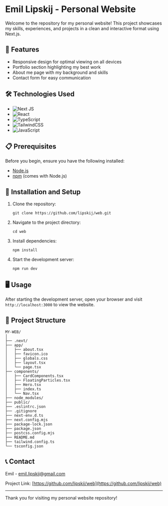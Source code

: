 # Emil Lipskij - Personal Website

Welcome to the repository for my personal website! This project showcases my skills, experiences, and projects in a clean and interactive format using Next.js.

## 🚀 Features

- Responsive design for optimal viewing on all devices
- Portfolio section highlighting my best work
- About me page with my background and skills
- Contact form for easy communication

## 🛠️ Technologies Used

- ![Next JS](https://img.shields.io/badge/Next-black?style=for-the-badge&logo=next.js&logoColor=white)
- ![React](https://img.shields.io/badge/react-%2320232a.svg?style=for-the-badge&logo=react&logoColor=%2361DAFB)
- ![TypeScript](https://img.shields.io/badge/typescript-%23007ACC.svg?style=for-the-badge&logo=typescript&logoColor=white)
- ![TailwindCSS](https://img.shields.io/badge/tailwindcss-%2338B2AC.svg?style=for-the-badge&logo=tailwind-css&logoColor=white)
- ![JavaScript](https://img.shields.io/badge/javascript-%23323330.svg?style=for-the-badge&logo=javascript&logoColor=%23F7DF1E)

## 📋 Prerequisites

Before you begin, ensure you have the following installed:

- [Node.js](https://nodejs.org/)
- [npm](https://www.npmjs.com/) (comes with Node.js)

## 🔧 Installation and Setup

1. Clone the repository:
   ```
   git clone https://github.com/lipskij/web.git
   ```
2. Navigate to the project directory:
   ```
   cd web
   ```
3. Install dependencies:
   ```
   npm install
   ```
4. Start the development server:
   ```
   npm run dev
   ```

## 🖥️ Usage

After starting the development server, open your browser and visit `http://localhost:3000` to view the website.

## 📁 Project Structure

```
MY-WEB/
│
├── .next/
├── app/
│   ├── about.tsx
│   ├── favicon.ico
│   ├── globals.css
│   ├── layout.tsx
│   └── page.tsx
├── components/
│   ├── CardComponents.tsx
│   ├── FloatingParticles.tsx
│   ├── Hero.tsx
│   ├── index.ts
│   └── Nav.tsx
├── node_modules/
├── public/
├── .eslintrc.json
├── .gitignore
├── next-env.d.ts
├── next.config.mjs
├── package-lock.json
├── package.json
├── postcss.config.mjs
├── README.md
├── tailwind.config.ts
└── tsconfig.json
```

## 📞 Contact

Emil - [emil.lipskij@gmail.com](mailto:emil.lipskij@gmail.com)

Project Link: [https://github.com/lipskij/web](https://github.com/lipskij/web)

---

Thank you for visiting my personal website repository!
